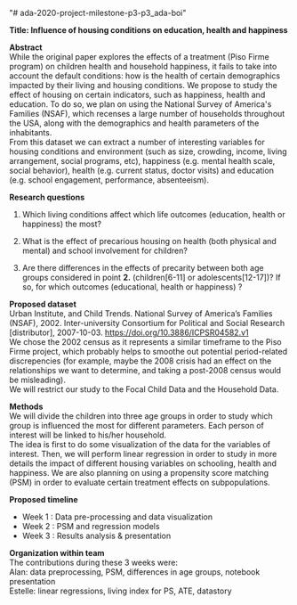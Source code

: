 "# ada-2020-project-milestone-p3-p3_ada-boi"

**Title: Influence of housing conditions on education, health and happiness**  

**Abstract**  
While the original paper explores the effects of a treatment (Piso Firme program) on children health and household happiness, it fails to take into account the default conditions: how is the health of certain demographics impacted by their living and housing conditions. We propose to study the effect of housing on certain indicators, such as happiness, health and education. To do so, we plan on using the National Survey of America's Families (NSAF), which recenses a large number of households throughout the USA, along with the demographics and health parameters of the inhabitants.\
From this dataset we can extract a number of interesting variables for housing conditions and environment (such as size, crowding, income, living arrangement, social programs, etc), happiness (e.g. mental health scale, social behavior), health (e.g. current status, doctor visits) and education (e.g. school engagement, performance, absenteeism).


**Research questions**
1. Which living conditions affect which life outcomes (education, health or happiness) the most?

2. What is the effect of precarious housing on health (both physical and mental) and school involvement for children?

3. Are there differences in the effects of precarity between both age groups considered in point **2.** (children[6-11] or adolescents[12-17])? If so, for which outcomes (educational, health or happiness) ?

**Proposed dataset**\
Urban Institute, and Child Trends. National Survey of America’s Families (NSAF), 2002. Inter-university Consortium for Political and Social Research [distributor], 2007-10-03. https://doi.org/10.3886/ICPSR04582.v1 \
We chose the 2002 census as it represents a similar timeframe to the Piso Firme project, which probably helps to smoothe out potential period-related discrepencies (for example, maybe the 2008 crisis had an effect on the relationships we want to determine, and taking a post-2008 census would be misleading).\
We will restrict our study to the Focal Child Data and the Household Data.

**Methods**\
We will divide the children into three age groups in order to study which group is influenced the most for different parameters. Each person of interest will be linked to his/her household.\
The idea is first to do some visualization of the data for the variables of interest. Then, we will perform linear regression in order to study in more details the impact of different housing variables on schooling, health and happiness.
We are also planning on using a propensity score matching (PSM) in order to evaluate certain treatment effects on subpopulations.

**Proposed timeline**
- Week 1 : Data pre-processing and data visualization
- Week 2 : PSM and regression models
- Week 3 : Results analysis & presentation

**Organization within team**  \
The contributions during these 3 weeks were: \
Alan: data preprocessing, PSM, differences in age groups, notebook presentation  \
Estelle: linear regressions, living index for PS, ATE, datastory
